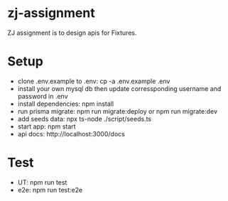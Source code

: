 # zj-assignment
ZJ assignment is to design apis for Fixtures.

# Setup
- clone .env.example to .env: cp -a .env.example .env
- install your own mysql db then update corressponding username and password in .env
- install dependencies: npm install
- run prisma migrate: npm run migrate:deploy or npm run migrate:dev
- add seeds data: npx ts-node ./script/seeds.ts
- start app: npm start
- api docs: http://localhost:3000/docs

# Test
- UT: npm run test
- e2e: npm run test:e2e
